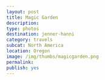 ```yaml
---
layout: post
title: Magic Garden
description: 
type: photos
destination: jenner-hanni
category: travels
subcat: North America
location: Oregon
image: /img/thumbs/magicgarden.png
permalink: 
publish: yes
---
```


<p><a href="https://jenner.smugmug.com/North-America/Magic-Garden/i-Vb7H3Mq/0/ecd965e9/M/IMG_2709-M.jpg">
<img src="https://jenner.smugmug.com/North-America/Magic-Garden/i-Vb7H3Mq/0/ecd965e9/M/IMG_2709-M.jpg" alt=""></a></p>

<p><a href="https://jenner.smugmug.com/North-America/Magic-Garden/i-N5qt6RX/0/24b4fd65/M/IMG_2697-M.jpg">
<img src="https://jenner.smugmug.com/North-America/Magic-Garden/i-N5qt6RX/0/24b4fd65/M/IMG_2697-M.jpg" alt=""></a></p>

<p><a href="https://jenner.smugmug.com/North-America/Magic-Garden/i-zVGRpfV/0/62c686dd/M/IMG_2723-M.jpg">
<img src="https://jenner.smugmug.com/North-America/Magic-Garden/i-zVGRpfV/0/62c686dd/M/IMG_2723-M.jpg" alt=""></a></p>

<p><a href="https://jenner.smugmug.com/North-America/Magic-Garden/i-cM9hGVV/0/42bd8cf6/M/IMG_2726-M.jpg">
<img src="https://jenner.smugmug.com/North-America/Magic-Garden/i-cM9hGVV/0/42bd8cf6/M/IMG_2726-M.jpg" alt=""></a></p>

<p><a href="https://jenner.smugmug.com/North-America/Magic-Garden/i-pmT7LSQ/0/bfa2370e/M/IMG_2733-M.jpg">
<img src="https://jenner.smugmug.com/North-America/Magic-Garden/i-pmT7LSQ/0/bfa2370e/M/IMG_2733-M.jpg" alt=""></a></p>

<p><a href="https://jenner.smugmug.com/North-America/Magic-Garden/i-SsgKHWk/0/06a4f2bc/M/IMG_2731-M.jpg">
<img src="https://jenner.smugmug.com/North-America/Magic-Garden/i-SsgKHWk/0/06a4f2bc/M/IMG_2731-M.jpg" alt=""></a></p>

<p><a href="https://jenner.smugmug.com/North-America/Magic-Garden/i-VqWdRDr/0/3935be7d/M/IMG_2734-M.jpg">
<img src="https://jenner.smugmug.com/North-America/Magic-Garden/i-VqWdRDr/0/3935be7d/M/IMG_2734-M.jpg" alt=""></a></p>

<p><a href="https://jenner.smugmug.com/North-America/Magic-Garden/i-cw63kvD/0/86f3bc48/M/IMG_2740-M.jpg">
<img src="https://jenner.smugmug.com/North-America/Magic-Garden/i-cw63kvD/0/86f3bc48/M/IMG_2740-M.jpg" alt=""></a></p>

<p><a href="https://jenner.smugmug.com/North-America/Magic-Garden/i-qcN964n/0/bda098fc/M/IMG_2741-M.jpg">
<img src="https://jenner.smugmug.com/North-America/Magic-Garden/i-qcN964n/0/bda098fc/M/IMG_2741-M.jpg" alt=""></a></p>

<p><a href="https://jenner.smugmug.com/North-America/Magic-Garden/i-3grTSZp/0/ca33e096/M/IMG_2746-M.jpg">
<img src="https://jenner.smugmug.com/North-America/Magic-Garden/i-3grTSZp/0/ca33e096/M/IMG_2746-M.jpg" alt=""></a></p>

<p><a href="https://jenner.smugmug.com/North-America/Magic-Garden/i-FMPkzwn/0/ba5fd17e/M/IMG_2748-M.jpg">
<img src="https://jenner.smugmug.com/North-America/Magic-Garden/i-FMPkzwn/0/ba5fd17e/M/IMG_2748-M.jpg" alt=""></a></p>

<p><a href="https://jenner.smugmug.com/North-America/Magic-Garden/i-vdZwzxb/0/c89b39a2/M/IMG_2756-M.jpg">
<img src="https://jenner.smugmug.com/North-America/Magic-Garden/i-vdZwzxb/0/c89b39a2/M/IMG_2756-M.jpg" alt=""></a></p>

<p><a href="https://jenner.smugmug.com/North-America/Magic-Garden/i-P6SqqC2/0/56a71ae5/M/IMG_2749-M.jpg">
<img src="https://jenner.smugmug.com/North-America/Magic-Garden/i-P6SqqC2/0/56a71ae5/M/IMG_2749-M.jpg" alt=""></a></p>

<p><a href="https://jenner.smugmug.com/North-America/Magic-Garden/i-gb9nGSK/0/b25be583/M/IMG_2782-M.jpg">
<img src="https://jenner.smugmug.com/North-America/Magic-Garden/i-gb9nGSK/0/b25be583/M/IMG_2782-M.jpg" alt=""></a></p>

<p><a href="https://jenner.smugmug.com/North-America/Magic-Garden/i-qWfWW5v/0/2ed5de09/M/IMG_2762-M.jpg">
<img src="https://jenner.smugmug.com/North-America/Magic-Garden/i-qWfWW5v/0/2ed5de09/M/IMG_2762-M.jpg" alt=""></a></p>


